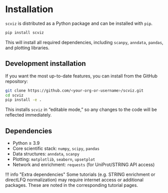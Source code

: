 # Installation

`scviz` is distributed as a Python package and can be installed with `pip`.

```bash
pip install scviz
```

This will install all required dependencies, including `scanpy`, `anndata`, `pandas`, and plotting libraries.

## Development installation

If you want the most up-to-date features, you can install from the GitHub repository:

```bash
git clone https://github.com/<your-org-or-username>/scviz.git
cd scviz
pip install -e .
```

This installs `scviz` in “editable mode,” so any changes to the code will be reflected immediately.

## Dependencies

- Python ≥ 3.9  
- Core scientific stack: `numpy`, `scipy`, `pandas`  
- Data structures: `anndata`, `scanpy`  
- Plotting: `matplotlib`, `seaborn`, `upsetplot`  
- Network and enrichment: `requests` (for UniProt/STRING API access)  

!!! info "Extra dependencies"
    Some tutorials (e.g. STRING enrichment or directLFQ normalization) may require internet access or additional packages. These are noted in the corresponding tutorial pages.
